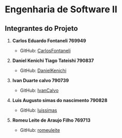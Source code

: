# Engenharia de Software II

## Integrantes do Projeto

1. **Carlos Eduardo Fontaneli 769949**
   - GitHub: [CarlosFontaneli](https://github.com/CarlosFontaneli)

2. **Daniel Kenichi Tiago Tateishi 790837**
   - GitHub: [DanielKenichi](https://github.com/DanielKenichi)

3. **Ivan Duarte calvo 790739**
   - GitHub: [IvanCalvo](https://github.com/IvanCalvo)

4. **Luis Augusto simas do nascimento 790828**
   - GitHub: [luissimas](https://github.com/luissimas)

5. **Romeu Leite de Araujo Filho 769713**
   - GitHub: [romeuleite](https://github.com/romeuleite)
